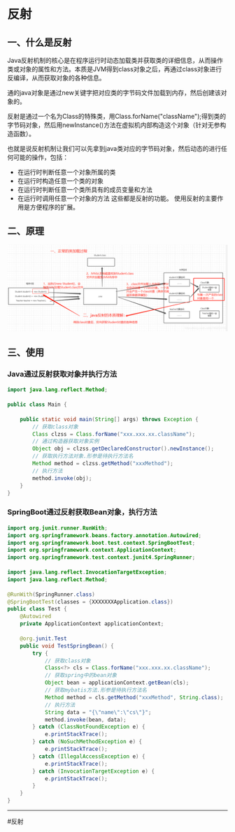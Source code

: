 # 反射

## 一、什么是反射

Java反射机制的核心是在程序运行时动态加载类并获取类的详细信息，从而操作类或对象的属性和方法。本质是JVM得到class对象之后，再通过class对象进行反编译，从而获取对象的各种信息。


通的java对象是通过new关键字把对应类的字节码文件加载到内存，然后创建该对象的。

反射是通过一个名为Class的特殊类，用Class.forName("className");得到类的字节码对象，然后用newInstance()方法在虚拟机内部构造这个对象（针对无参构造函数）。

也就是说反射机制让我们可以先拿到java类对应的字节码对象，然后动态的进行任何可能的操作，包括：
* 在运行时判断任意一个对象所属的类
* 在运行时构造任意一个类的对象
* 在运行时判断任意一个类所具有的成员变量和方法
* 在运行时调用任意一个对象的方法
这些都是反射的功能。
使用反射的主要作用是方便程序的扩展。

## 二、原理

![](img/b70edcf0536a63cff007a2163106c2a9.png)

## 三、使用

### Java通过反射获取对象并执行方法

```java
import java.lang.reflect.Method;

public class Main {

    public static void main(String[] args) throws Exception {
        // 获取class对象
        Class clzss = Class.forName("xxx.xxx.xx.className");
        // 通过构造器获取对象实例
        Object obj = clzss.getDeclaredConstructor().newInstance();
        // 获取执行方法对象.形参是待执行方法名
        Method method = clzss.getMethod("xxxMethod");
        // 执行方法
        method.invoke(obj);
    }
}

```

### SpringBoot通过反射获取Bean对象，执行方法

```java
import org.junit.runner.RunWith;
import org.springframework.beans.factory.annotation.Autowired;
import org.springframework.boot.test.context.SpringBootTest;
import org.springframework.context.ApplicationContext;
import org.springframework.test.context.junit4.SpringRunner;

import java.lang.reflect.InvocationTargetException;
import java.lang.reflect.Method;

@RunWith(SpringRunner.class)
@SpringBootTest(classes = {XXXXXXXApplication.class})
public class Test {
    @Autowired
    private ApplicationContext applicationContext;

    @org.junit.Test
    public void TestSpringBean() {
        try {
            // 获取class对象
            Class<?> cls = Class.forName("xxx.xxx.xx.className");
            // 获取spring中的bean对象
            Object bean = applicationContext.getBean(cls);
            // 获取mybatis方法.形参是待执行方法名
            Method method = cls.getMethod("xxxMethod", String.class);
            // 执行方法
            String data = "{\"name\":\"cs\"}";
            method.invoke(bean, data);
        } catch (ClassNotFoundException e) {
            e.printStackTrace();
        } catch (NoSuchMethodException e) {
            e.printStackTrace();
        } catch (IllegalAccessException e) {
            e.printStackTrace();
        } catch (InvocationTargetException e) {
            e.printStackTrace();
        }
    }
}
```

---
#反射